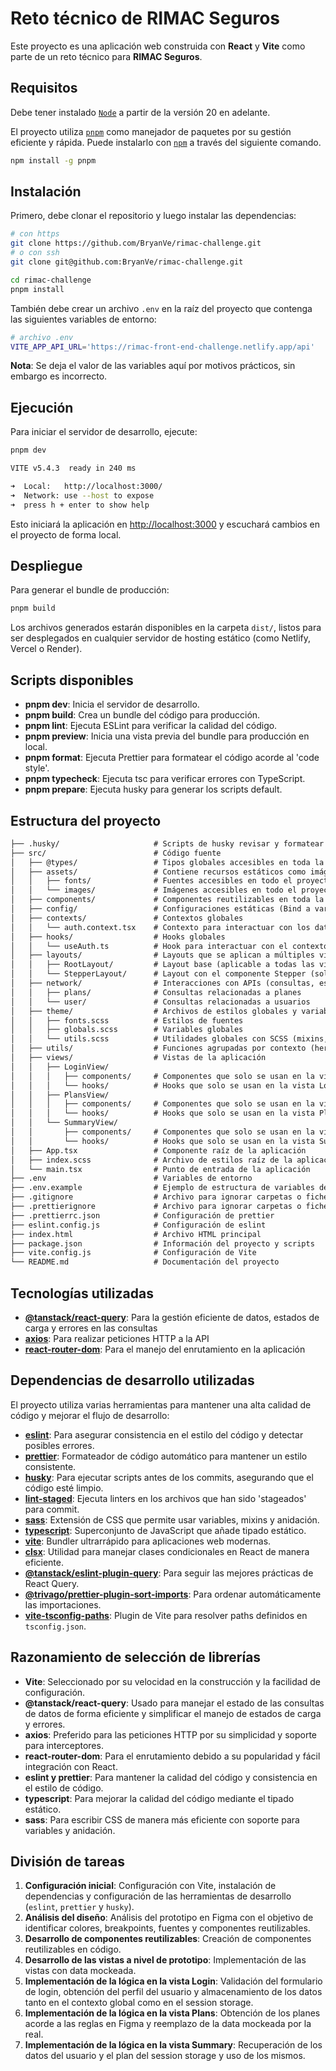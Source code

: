 # Reto técnico de RIMAC Seguros

Este proyecto es una aplicación web construida con **React** y **Vite** como parte de un reto técnico para **RIMAC Seguros**.

## Requisitos

Debe tener instalado [`Node`](https://nodejs.org/en/download/package-manager) a partir de la versión 20 en adelante.

El proyecto utiliza [`pnpm`](https://pnpm.io/es/) como manejador de paquetes por su gestión eficiente y rápida. Puede instalarlo con [`npm`](https://pnpm.io/es/installation#usando-pnpm) a través del siguiente comando.

```sh
npm install -g pnpm
```

## Instalación

Primero, debe clonar el repositorio y luego instalar las dependencias:

```sh
# con https
git clone https://github.com/BryanVe/rimac-challenge.git
# o con ssh
git clone git@github.com:BryanVe/rimac-challenge.git

cd rimac-challenge
pnpm install
```

También debe crear un archivo `.env` en la raíz del proyecto que contenga las siguientes variables de entorno:

```sh
# archivo .env
VITE_APP_API_URL='https://rimac-front-end-challenge.netlify.app/api'
```

**Nota**: Se deja el valor de las variables aquí por motivos prácticos, sin embargo es incorrecto.

## Ejecución

Para iniciar el servidor de desarrollo, ejecute:

```sh
pnpm dev

VITE v5.4.3  ready in 240 ms

➜  Local:   http://localhost:3000/
➜  Network: use --host to expose
➜  press h + enter to show help
```

Esto iniciará la aplicación en [http://localhost:3000](http://localhost:3000) y escuchará cambios en el proyecto de forma local.

## Despliegue

Para generar el bundle de producción:

```sh
pnpm build
```

Los archivos generados estarán disponibles en la carpeta `dist/`, listos para ser desplegados en cualquier servidor de hosting estático (como Netlify, Vercel o Render).

## Scripts disponibles

- **pnpm dev**: Inicia el servidor de desarrollo.
- **pnpm build**: Crea un bundle del código para producción.
- **pnpm lint**: Ejecuta ESLint para verificar la calidad del código.
- **pnpm preview**: Inicia una vista previa del bundle para producción en local.
- **pnpm format**: Ejecuta Prettier para formatear el código acorde al 'code style'.
- **pnpm typecheck**: Ejecuta tsc para verificar errores con TypeScript.
- **pnpm prepare**: Ejecuta husky para generar los scripts default.

## Estructura del proyecto

```txt
├── .husky/                     # Scripts de husky revisar y formatear el código antes de hacer commit
├── src/                        # Código fuente
│   ├── @types/                 # Tipos globales accesibles en toda la aplicación
│   ├── assets/                 # Contiene recursos estáticos como imágenes y fuentes
│   │   ├── fonts/              # Fuentes accesibles en todo el proyecto
│   │   └── images/             # Imágenes accesibles en todo el proyecto
│   ├── components/             # Componentes reutilizables en toda la aplicación
│   ├── config/                 # Configuraciones estáticas (Bind a variables de entorno, constantes, etc)
│   ├── contexts/               # Contextos globales
│   │   └── auth.context.tsx    # Contexto para interactuar con los datos del usuario
│   ├── hooks/                  # Hooks globales
│   │   └── useAuth.ts          # Hook para interactuar con el contexto auth
│   ├── layouts/                # Layouts que se aplican a múltiples vistas
│   │   ├── RootLayout/         # Layout base (aplicable a todas las vistas)
│   │   └── StepperLayout/      # Layout con el componente Stepper (solo para las vistas Plans y Summary)
│   ├── network/                # Interacciones con APIs (consultas, esquemas, etc)
│   │   ├── plans/              # Consultas relacionadas a planes
│   │   └── user/               # Consultas relacionadas a usuarios
│   ├── theme/                  # Archivos de estilos globales y variables SCSS (colores, fuentes, etc)
│   │   ├── fonts.scss          # Estilos de fuentes
│   │   ├── globals.scss        # Variables globales
│   │   └── utils.scss          # Utilidades globales con SCSS (mixins, funciones, etc)
│   ├── utils/                  # Funciones agrupadas por contexto (herramientas)
│   ├── views/                  # Vistas de la aplicación
│   │   ├── LoginView/
│   │   │   ├── components/     # Componentes que solo se usan en la vista Login
│   │   │   └── hooks/          # Hooks que solo se usan en la vista Login
│   │   ├── PlansView/
│   │   │   ├── components/     # Componentes que solo se usan en la vista Plans
│   │   │   └── hooks/          # Hooks que solo se usan en la vista Plans
│   │   └── SummaryView/
│   │       ├── components/     # Componentes que solo se usan en la vista Summary
│   │       └── hooks/          # Hooks que solo se usan en la vista Summary
│   ├── App.tsx                 # Componente raíz de la aplicación
│   ├── index.scss              # Archivo de estilos raíz de la aplicación
│   └── main.tsx                # Punto de entrada de la aplicación
├── .env                        # Variables de entorno
├── .env.example                # Ejemplo de estructura de variables de entorno
├── .gitignore                  # Archivo para ignorar carpetas o ficheros con git
├── .prettierignore             # Archivo para ignorar carpetas o ficheros con prettier
├── .prettierrc.json            # Configuración de prettier
├── eslint.config.js            # Configuración de eslint
├── index.html                  # Archivo HTML principal
├── package.json                # Información del proyecto y scripts
├── vite.config.js              # Configuración de Vite
└── README.md                   # Documentación del proyecto
```

## Tecnologías utilizadas

- [**@tanstack/react-query**](https://tanstack.com/query/v3/docs/framework/react/installation): Para la gestión eficiente de datos, estados de carga y errores en las consultas
- [**axios**](https://github.com/axios/axios?tab=readme-ov-file#installing): Para realizar peticiones HTTP a la API
- [**react-router-dom**](https://reactrouter.com/en/main/start/overview): Para el manejo del enrutamiento en la aplicación

## Dependencias de desarrollo utilizadas

El proyecto utiliza varias herramientas para mantener una alta calidad de código y mejorar el flujo de desarrollo:

- [**eslint**](https://www.npmjs.com/package/eslint): Para asegurar consistencia en el estilo del código y detectar posibles errores.
- [**prettier**](https://www.npmjs.com/package/prettier): Formateador de código automático para mantener un estilo consistente.
- [**husky**](https://typicode.github.io/husky/): Para ejecutar scripts antes de los commits, asegurando que el código esté limpio.
- [**lint-staged**](https://www.npmjs.com/package/lint-staged): Ejecuta linters en los archivos que han sido 'stageados' para commit.
- [**sass**](https://www.npmjs.com/package/sass): Extensión de CSS que permite usar variables, mixins y anidación.
- [**typescript**](https://www.npmjs.com/package/typescript): Superconjunto de JavaScript que añade tipado estático.
- [**vite**](https://www.npmjs.com/package/vite): Bundler ultrarrápido para aplicaciones web modernas.
- [**clsx**](https://www.npmjs.com/package/clsx): Utilidad para manejar clases condicionales en React de manera eficiente.
- [**@tanstack/eslint-plugin-query**](https://www.npmjs.com/package/@tanstack/eslint-plugin-query): Para seguir las mejores prácticas de React Query.
- [**@trivago/prettier-plugin-sort-imports**](https://www.npmjs.com/package/@trivago/prettier-plugin-sort-imports): Para ordenar automáticamente las importaciones.
- [**vite-tsconfig-paths**](https://www.npmjs.com/package/vite-tsconfig-paths): Plugin de Vite para resolver paths definidos en `tsconfig.json`.

## Razonamiento de selección de librerías

- **Vite**: Seleccionado por su velocidad en la construcción y la facilidad de configuración.
- **@tanstack/react-query**: Usado para manejar el estado de las consultas de datos de forma eficiente y simplificar el manejo de estados de carga y errores.
- **axios**: Preferido para las peticiones HTTP por su simplicidad y soporte para interceptores.
- **react-router-dom**: Para el enrutamiento debido a su popularidad y fácil integración con React.
- **eslint y prettier**: Para mantener la calidad del código y consistencia en el estilo de código.
- **typescript**: Para mejorar la calidad del código mediante el tipado estático.
- **sass**: Para escribir CSS de manera más eficiente con soporte para variables y anidación.

## División de tareas

1. **Configuración inicial**: Configuración con Vite, instalación de dependencias y configuración de las herramientas de desarrollo (`eslint`, `prettier` y `husky`).
2. **Análisis del diseño**: Análisis del prototipo en Figma con el objetivo de identificar colores, breakpoints, fuentes y componentes reutilizables.
3. **Desarrollo de componentes reutilizables**: Creación de componentes reutilizables en código.
4. **Desarrollo de las vistas a nivel de prototipo**: Implementación de las vistas con data mockeada.
5. **Implementación de la lógica en la vista Login**: Validación del formulario de login, obtención del perfil del usuario y almacenamiento de los datos tanto en el contexto global como en el session storage.
6. **Implementación de la lógica en la vista Plans**: Obtención de los planes acorde a las reglas en Figma y reemplazo de la data mockeada por la real.
7. **Implementación de la lógica en la vista Summary**: Recuperación de los datos del usuario y el plan del session storage y uso de los mismos.
